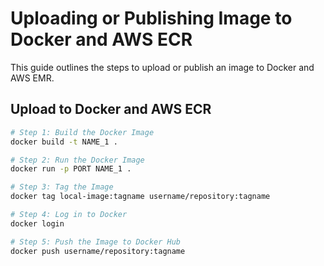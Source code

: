 # Uploading or Publishing Image to Docker and AWS ECR

This guide outlines the steps to upload or publish an image to Docker and AWS EMR.

## Upload to Docker and AWS ECR

```bash
# Step 1: Build the Docker Image
docker build -t NAME_1 .

# Step 2: Run the Docker Image
docker run -p PORT NAME_1 .

# Step 3: Tag the Image
docker tag local-image:tagname username/repository:tagname

# Step 4: Log in to Docker
docker login

# Step 5: Push the Image to Docker Hub
docker push username/repository:tagname
